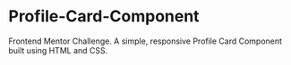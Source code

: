 # Profile-Card-Component
Frontend Mentor Challenge. A simple, responsive Profile Card Component built using HTML and CSS.
